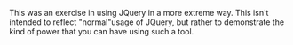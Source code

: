 This was an exercise in using JQuery in a more extreme way. This isn't intended to reflect "normal"usage of JQuery, but rather to demonstrate the kind of power that you can have using such a tool.
